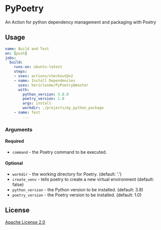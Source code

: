 # PyPoetry
An Action for python dependency management and packaging with Poetry

## Usage
```yml
name: Build and Test
on: [push]
jobs:
  build:
    runs-on: ubuntu-latest
    steps:
    - uses: actions/checkout@v2
    - name: Install Dependencies
      uses: hericlesme/PyPoetry@master
      with:
        python_version: 3.8.0
        poetry_version: 1.0
        args: install
        workdir: ./projects/my_python_package
    - name: Test
        ...
```

### Arguments

#### Required
- `command` - the Poetry command to be executed.

#### Optional
- `workdir` - the working directory for Poetry. (default: '.')
- `create_venv` - tells poetry to create a new virtual environment (default: false)
- `python_version` - the Python version to be installed. (default: 3.8)
- `poetry_version` - the Poetry version to be installed. (default: 1.0)

## License

[Apache License 2.0](https://github.com/hericlesme/PyPoetry/blob/master/LICENSE)
